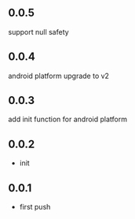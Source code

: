 ## 0.0.5
support null safety
## 0.0.4
android platform upgrade to v2
## 0.0.3
add init function for android platform
## 0.0.2

* init
## 0.0.1

* first push
